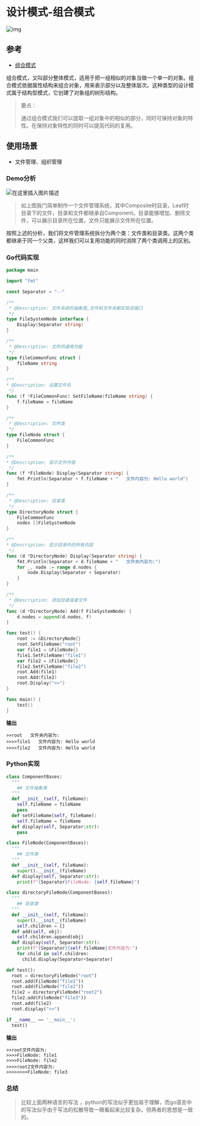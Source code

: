 # 设计模式-组合模式

![img](https://img1.baidu.com/it/u=1832278115,818740890&fm=253&fmt=auto&app=138&f=JPEG?w=500&h=375)

## 参考

- [组合模式]([Go设计模式(16)-组合模式_程序员麻辣烫的博客-CSDN博客_go组合模式](https://blog.csdn.net/shida219/article/details/117981337?spm=1001.2101.3001.6650.17&utm_medium=distribute.pc_relevant.none-task-blog-2~default~ESLANDING~default-17-117981337-blog-107731130.pc_relevant_multi_platform_whitelistv4eslandingrelevant2&depth_1-utm_source=distribute.pc_relevant.none-task-blog-2~default~ESLANDING~default-17-117981337-blog-107731130.pc_relevant_multi_platform_whitelistv4eslandingrelevant2&utm_relevant_index=22))



组合模式，又叫部分整体模式，适用于把一组相似的对象当做一个单一的对象。组合模式依据属性结构来组合对象，用来表示部分以及整体层次。这种类型的设计模式属于结构型模式，它创建了对象组的树形结构。

> 要点： 
>
> 通过组合模式我们可以提取一组对象中的相似的部分，同时可保持对象的特性。在保持对象特性的同时可以提高代码的复用。

## 使用场景

- 文件管理、组织管理

### Demo分析

![在这里插入图片描述](https://img-blog.csdnimg.cn/20210617092645600.png?x-oss-process=image/watermark,type_ZmFuZ3poZW5naGVpdGk,shadow_10,text_aHR0cHM6Ly9ibG9nLmNzZG4ubmV0L3NoaWRhMjE5,size_16,color_FFFFFF,t_70)

> 如上图我门简单制作一个文件管理系统，其中Composite时目录，Leaf时目录下的文件，目录和文件都继承自Component。目录能够增加、删除文件，可以展示目录所在位置，文件只能展示文件所在位置。

按照上述的分析，我们将文件管理系统拆分为两个类：文件类和目录类。这两个类都继承于同一个父类，这样我们可以复用功能的同时消除了两个类调用上的区别。

### Go代码实现

```go
package main

import "fmt"

const Separator = "--"

/**
 * @Description: 文件系统的抽象类,文件和文件夹都实现该接口
 */
type FileSystemNode interface {
	Display(Separator string)
}

/**
 * @Description: 文件的通用功能
 */
type FileCommonFunc struct {
	fileName string
}

/**
* @Description: 设置文件名
 */
func (f *FileCommonFunc) SetFileName(fileName string) {
	f.fileName = fileName
}

/**
 * @Description: 文件类
 */
type FileNode struct {
	FileCommonFunc
}

/**
* @Description: 显示文件内容
 */
func (f *FileNode) Display(Separator string) {
	fmt.Println(Separator + f.fileName + "   文件内容为: Hello world")
}

/**
 * @Description: 目录类
 */
type DirectoryNode struct {
	FileCommonFunc
	nodes []FileSystemNode
}

/**
* @Description: 显示目录中的所有内容
 */
func (d *DirectoryNode) Display(Separator string) {
	fmt.Println(Separator + d.fileName + "   文件夹内容为:")
	for _, node := range d.nodes {
		node.Display(Separator + Separator)
	}
}

/**
 * @Description: 添加目录或者文件
 */
func (d *DirectoryNode) Add(f FileSystemNode) {
	d.nodes = append(d.nodes, f)
}

func test() {
	root := &DirectoryNode{}
	root.SetFileName("root")
	var file1 = &FileNode{}
	file1.SetFileName("file1")
	var file2 = &FileNode{}
	file2.SetFileName("file2")
	root.Add(file1)
	root.Add(file2)
	root.Display(">>")
}

func main() {
	test()
}
```

**输出**

```
>>root   文件夹内容为:
>>>>file1   文件内容为: Hello world
>>>>file2   文件内容为: Hello world
```



### Python实现

```python
class ComponentBases:
  """
    ## 文件抽象类
  """
  def __init__(self, fileName):
    self.fileName = fileName
    pass
  def setFileName(self, fileName):
    self.fileName = fileName
  def display(self, Separator:str):
    pass

class FileNode(ComponentBases):
  """
    ## 文件类
  """
  def __init__(self, fileName):
    super().__init__(fileName)
  def display(self, Separator:str):
    print(f"{Separator}FileNode: {self.fileName}")

class directoryFileNode(ComponentBases):
  """
    ## 目录类
  """
  def __init__(self, fileName):
    super().__init__(fileName)
    self.children = []
  def add(self, obj):
    self.children.append(obj)
  def display(self, Separator:str):
    print(f"{Separator}{self.fileName}文件内容为:")
    for child in self.children:
      child.display(Separator+Separator)

def test():
  root = directoryFileNode("root")
  root.add(FileNode("file1"))
  root.add(FileNode("file2"))
  file2 = directoryFileNode("root2")
  file2.add(FileNode("file3"))
  root.add(file2)
  root.display(">>")

if __name__ == '__main__':
  test()
```

**输出**

```
>>root文件内容为:
>>>>FileNode: file1
>>>>FileNode: file2
>>>>root2文件内容为:
>>>>>>>>FileNode: file3
```

### 总结

> 比较上面两种语言的写法 ，python的写法似乎更加易于理解，而go语言中的写法似乎由于写法的松散导致一眼看起来比较复杂。但两者的思想是一致的。

